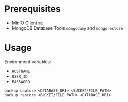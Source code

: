 # Prerequisites

- MinIO Client `mc`
- MongoDB Database Tools `mongodump` and `mongorestore`

# Usage

Environment variables:

- `HOSTNAME`
- `USER_ID`
- `PASSWORD`

```
backup capture <DATABASE_URI> <BUCKET/FILE_PATH>
backup restore <BUCKET/FILE_PATH> <DATABASE_URI>
```
